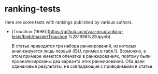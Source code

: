 # ranking-tests

Here are some tests with rankings published by various authors.

-   [Trouchon (1998)](https://github.com/vaa-msu/ranking-tests/blob/master/Trouchon %281998%29.ipynb)

    В статье приводятся три набора ранжирований, из которых анализируется лишь первый (ISU, пример в табл.1).
    Возможно, в этом примере имеются опечатки в ранжированиях, поэтому были проанализированы два варианта этих ранжирований. Оба дали одинаковые результаты, не совпадающие с приводимыми в статье.
